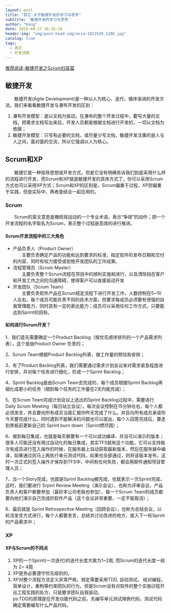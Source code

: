 ```yaml
---
layout: post
title: "其它-关于敏捷开发的学习与思考"
subtitle: '敏捷开发的学习与思考'
author: "Kang"
date: 2019-09-17 16:35:18
header-img: "img/post-head-img/asia-1822520_1280.jpg"
catalog: true
tags:
  - 其它
  - 开发流程
---
```

[推荐阅读-敏捷开发之Scrum扫盲篇](https://www.cnblogs.com/qixuejia/p/5863216.html)
## 敏捷开发
&emsp;&emsp;敏捷开发(Agile Development)是一种以人为核心、迭代、循序渐进的开发方法。我们来看看敏捷开发与瀑布开发的区别：
1. 瀑布开发模型：是以文档为驱动，在瀑布的整个开发过程中，要写大量的文档，把需求文档写出来后，开发人员都是根据文档进行开发的，一切以文档为依据；    
2. 敏捷开发模型：只写有必要的文档，或尽量少写文档，敏捷开发注重的是人与人之间，面对面的交流，所以它强调以人为核心。   

## Scrum和XP
&emsp;&emsp;敏捷它是一种指导思想或开发方式，但是它没有明确告诉我们到底采用什么样的流程进行开发，而Scrum和XP就是敏捷开发的具体方式了，你可以采用Scrum方式也可以采用XP方式；Scrum和XP的区别是，Scrum偏重于过程，XP则偏重于实践，但是实际中，两者是结合一起应用的。

### Scrum
&emsp;&emsp;Scrum的英文意思是橄榄球运动的一个专业术语，表示“争球”的动作；把一个开发流程的名字取名为Scrum，表示整个过程是高效的进行推进。  

#### Scrum开发流程中的三大角色
- 产品负责人（Product Owner）  
&emsp;&emsp;主要负责确定产品的功能和达到要求的标准，指定软件的发布日期和交付的内容，同时有权力接受或拒绝开发团队的工作成果。  
- 流程管理员（Scrum Master）  
&emsp;&emsp;主要负责整个Scrum流程在项目中的顺利实施和进行，以及清除挡在客户和开发工作之间的沟通障碍，使得客户可以直接驱动开发  
- 开发团队（Scrum Team）  
&emsp;&emsp;主要负责软件产品在Scrum规定流程下进行开发工作，人数控制在5~10人左右，每个成员可能负责不同的技术方面，但要求每成员必须要有很强的自我管理能力，同时具有一定的表达能力；成员可以采用任何工作方式，只要能达到Sprint的目标。  

#### 如何进行Scrum开发？

1、我们首先需要确定一个Product Backlog（按优先顺序排列的一个产品需求列表），这个是由Product Owner 负责的；

2、Scrum Team根据Product Backlog列表，做工作量的预估和安排；

3、有了Product Backlog列表，我们需要通过需求计划会议来对需求紧急程度进行安排，并对每个任务进行细化，形成一个Sprint Backlog；

4、Sprint Backlog是由Scrum Team去完成的，每个成员根据Sprint Backlog再细化成更小的任务（细到每个任务的工作量在2天内能完成）；

5、在Scrum Team完成计划会议上选出的Sprint Backlog过程中，需要进行 Daily Scrum Meeting（每日站立会议），每次会议控制在15分钟左右，每个人都必须发言，并且要向所有成员当面汇报你昨天完成了什么，并且向所有成员承诺你今天要完成什么，同时遇到不能解决的问题也可以提出，每个人回答完成后，要走到黑板前更新自己的 Sprint burn down（Sprint燃尽图）；

6、做到每日集成，也就是每天都要有一个可以成功编译、并且可以演示的版本；很多人可能还没有用过自动化的每日集成，其实TFS就有这个功能，它可以支持每次有成员进行签入操作的时候，在服务器上自动获取最新版本，然后在服务器中编译，如果通过则马上再执行单元测试代码，如果也全部通过，则将该版本发布，这时一次正式的签入操作才保存到TFS中，中间有任何失败，都会用邮件通知项目管理人员；

7、当一个Story完成，也就是Sprint Backlog被完成，也就表示一次Sprint完成，这时，我们要进行 Srpint Review Meeting（演示会议），也称为评审会议，产品负责人和客户都要参加（最好本公司老板也参加），每一个Scrum Team的成员都要向他们演示自己完成的软件产品（这个会议非常重要，一定不能取消）；

8、最后就是 Sprint Retrospective Meeting（回顾会议），也称为总结会议，以轮流发言方式进行，每个人都要发言，总结并讨论改进的地方，放入下一轮Sprint的产品需求中；


### XP
#### XP与Scrum的不同点
1. XP的一个Sprint(一次迭代)的迭代长度大致为1~2周, 而Scrum的迭代长度一般为 2~ 4周.
2. XP是务必要遵守优先级别的。
3. XP对整个流程方法定义非常严格，规定需要采用TDD, 自动测试， 结对编程，简单设计，重构等约束团队的行为，但是Scrum没有对软件的整个实施过程开出工程实践的处方，只是要求团队自我驱动。  
ps:TDD的原理是在开发功能代码之前，先编写单元测试用例代码，测试代码确定需要编写什么产品代码。
 
  

